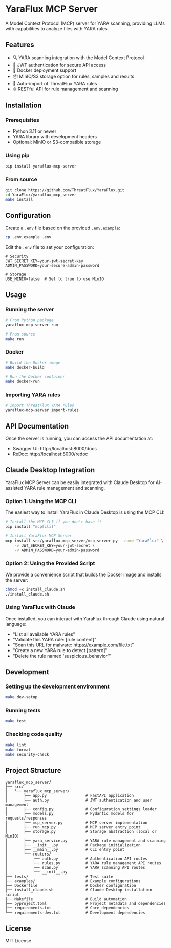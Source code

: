 # YaraFlux MCP Server

A Model Context Protocol (MCP) server for YARA scanning, providing LLMs with capabilities to analyze files with YARA rules.

## Features

- 🔍 YARA scanning integration with the Model Context Protocol
- 🔐 JWT authentication for secure API access
- 🐳 Docker deployment support
- 📦 MinIO/S3 storage option for rules, samples and results
- 🔄 Auto-import of ThreatFlux YARA rules
- 🌐 RESTful API for rule management and scanning

## Installation

### Prerequisites

- Python 3.11 or newer
- YARA library with development headers
- Optional: MinIO or S3-compatible storage

### Using pip

```bash
pip install yaraflux-mcp-server
```

### From source

```bash
git clone https://github.com/ThreatFlux/YaraFlux.git
cd YaraFlux/yaraflux_mcp_server
make install
```

## Configuration

Create a `.env` file based on the provided `.env.example`:

```bash
cp .env.example .env
```

Edit the `.env` file to set your configuration:

```
# Security
JWT_SECRET_KEY=your-jwt-secret-key
ADMIN_PASSWORD=your-secure-admin-password

# Storage
USE_MINIO=false  # Set to true to use MinIO
```

## Usage

### Running the server

```bash
# From Python package
yaraflux-mcp-server run

# From source
make run
```

### Docker

```bash
# Build the Docker image
make docker-build

# Run the Docker container
make docker-run
```

### Importing YARA rules

```bash
# Import ThreatFlux YARA rules
yaraflux-mcp-server import-rules
```

## API Documentation

Once the server is running, you can access the API documentation at:

- Swagger UI: http://localhost:8000/docs
- ReDoc: http://localhost:8000/redoc

## Claude Desktop Integration

YaraFlux MCP Server can be easily integrated with Claude Desktop for AI-assisted YARA rule management and scanning.

### Option 1: Using the MCP CLI

The easiest way to install YaraFlux in Claude Desktop is using the MCP CLI:

```bash
# Install the MCP CLI if you don't have it
pip install "mcp[cli]"

# Install YaraFlux MCP Server
mcp install src/yaraflux_mcp_server/mcp_server.py --name "YaraFlux" \
    -v JWT_SECRET_KEY=your-jwt-secret \
    -v ADMIN_PASSWORD=your-admin-password
```

### Option 2: Using the Provided Script

We provide a convenience script that builds the Docker image and installs the server:

```bash
chmod +x install_claude.sh
./install_claude.sh
```

### Using YaraFlux with Claude

Once installed, you can interact with YaraFlux through Claude using natural language:

- "List all available YARA rules"
- "Validate this YARA rule: [rule content]"
- "Scan this URL for malware: https://example.com/file.txt"
- "Create a new YARA rule to detect [pattern]"
- "Delete the rule named 'suspicious_behavior'"

## Development

### Setting up the development environment

```bash
make dev-setup
```

### Running tests

```bash
make test
```

### Checking code quality

```bash
make lint
make format
make security-check
```

## Project Structure

```
yaraflux_mcp_server/
├── src/
│   └── yaraflux_mcp_server/
│       ├── app.py                 # FastAPI application
│       ├── auth.py                # JWT authentication and user management
│       ├── config.py              # Configuration settings loader
│       ├── models.py              # Pydantic models for requests/responses
│       ├── mcp_server.py          # MCP server implementation
│       ├── run_mcp.py             # MCP server entry point
│       ├── storage.py             # Storage abstraction (local or MinIO)
│       ├── yara_service.py        # YARA rule management and scanning
│       ├── __init__.py            # Package initialization
│       ├── __main__.py            # CLI entry point
│       └── routers/
│           ├── auth.py            # Authentication API routes
│           ├── rules.py           # YARA rule management API routes
│           ├── scan.py            # YARA scanning API routes
│           └── __init__.py
├── tests/                         # Test suite
├── examples/                      # Example configurations
├── Dockerfile                     # Docker configuration
├── install_claude.sh              # Claude Desktop installation script
├── Makefile                       # Build automation
├── pyproject.toml                 # Project metadata and dependencies
├── requirements.txt               # Core dependencies
└── requirements-dev.txt           # Development dependencies
```

## License

MIT License
